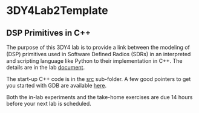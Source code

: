 # 3DY4Lab2Template

## DSP Primitives in C++

The purpose of this 3DY4 lab is to provide a link between the modeling of (DSP) primitives used in Software Deﬁned Radios (SDRs) in an interpreted and scripting language like Python to their implementation in C++. The details are in the lab [document](doc/3dy4-lab2.pdf).

The start-up C++ code is in the [src](src/) sub-folder. A few good pointers to get you started with GDB are available [here](doc/gdb-getting-started.md).

Both the in-lab experiments and the take-home exercises are due 14 hours before your next lab is scheduled.
